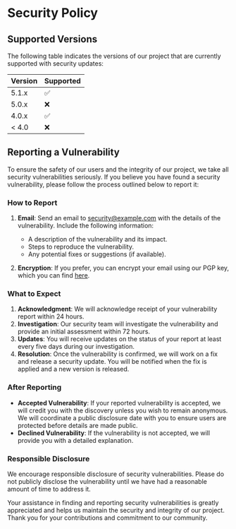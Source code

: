 # Security Policy

## Supported Versions

The following table indicates the versions of our project that are currently supported with security updates:

| Version | Supported          |
| ------- | ------------------ |
| 5.1.x   | :white_check_mark: |
| 5.0.x   | :x:                |
| 4.0.x   | :white_check_mark: |
| < 4.0   | :x:                |

## Reporting a Vulnerability

To ensure the safety of our users and the integrity of our project, we take all security vulnerabilities seriously. If you believe you have found a security vulnerability, please follow the process outlined below to report it:

### How to Report

1. **Email**: Send an email to [security@example.com](mailto:security@example.com) with the details of the vulnerability. Include the following information:
   - A description of the vulnerability and its impact.
   - Steps to reproduce the vulnerability.
   - Any potential fixes or suggestions (if available).

2. **Encryption**: If you prefer, you can encrypt your email using our PGP key, which you can find [here](link-to-pgp-key).

### What to Expect

1. **Acknowledgment**: We will acknowledge receipt of your vulnerability report within 24 hours. 
2. **Investigation**: Our security team will investigate the vulnerability and provide an initial assessment within 72 hours.
3. **Updates**: You will receive updates on the status of your report at least every five days during our investigation.
4. **Resolution**: Once the vulnerability is confirmed, we will work on a fix and release a security update. You will be notified when the fix is applied and a new version is released.

### After Reporting

- **Accepted Vulnerability**: If your reported vulnerability is accepted, we will credit you with the discovery unless you wish to remain anonymous. We will coordinate a public disclosure date with you to ensure users are protected before details are made public.
- **Declined Vulnerability**: If the vulnerability is not accepted, we will provide you with a detailed explanation.

### Responsible Disclosure

We encourage responsible disclosure of security vulnerabilities. Please do not publicly disclose the vulnerability until we have had a reasonable amount of time to address it.

Your assistance in finding and reporting security vulnerabilities is greatly appreciated and helps us maintain the security and integrity of our project. Thank you for your contributions and commitment to our community.
